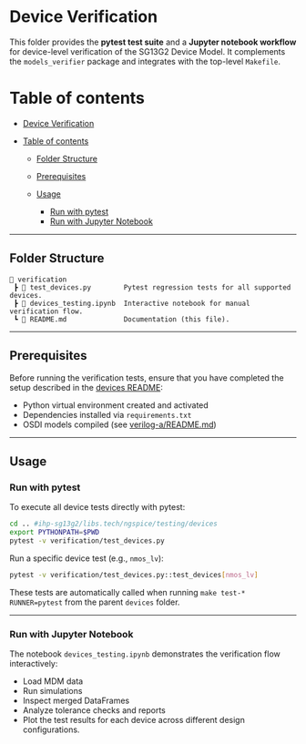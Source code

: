 # Device Verification

This folder provides the **pytest test suite** and a **Jupyter notebook workflow** for device-level verification of the SG13G2 Device Model.
It complements the `models_verifier` package and integrates with the top-level `Makefile`.

# Table of contents

- [Device Verification](#device-verification)
- [Table of contents](#table-of-contents)

  - [Folder Structure](#folder-structure)
  - [Prerequisites](#prerequisites)
  - [Usage](#usage)

    - [Run with pytest](#run-with-pytest)
    - [Run with Jupyter Notebook](#run-with-jupyter-notebook)

---

## Folder Structure

```text
📁 verification
 ┣ 📜 test_devices.py        Pytest regression tests for all supported devices.
 ┣ 📜 devices_testing.ipynb  Interactive notebook for manual verification flow.
 ┗ 📜 README.md              Documentation (this file).
```

---

## Prerequisites

Before running the verification tests, ensure that you have completed the setup described in the [devices README](../README.md):

- Python virtual environment created and activated
- Dependencies installed via `requirements.txt`
- OSDI models compiled (see [verilog-a/README.md](../../../verilog-a/README.md))

---

## Usage

### Run with pytest

To execute all device tests directly with pytest:

```bash
cd .. #ihp-sg13g2/libs.tech/ngspice/testing/devices
export PYTHONPATH=$PWD
pytest -v verification/test_devices.py
```

Run a specific device test (e.g., `nmos_lv`):

```bash
pytest -v verification/test_devices.py::test_devices[nmos_lv]
```

These tests are automatically called when running `make test-* RUNNER=pytest` from the parent `devices` folder.

---

### Run with Jupyter Notebook

The notebook `devices_testing.ipynb` demonstrates the verification flow interactively:

- Load MDM data
- Run simulations
- Inspect merged DataFrames
- Analyze tolerance checks and reports
- Plot the test results for each device across different design configurations.
